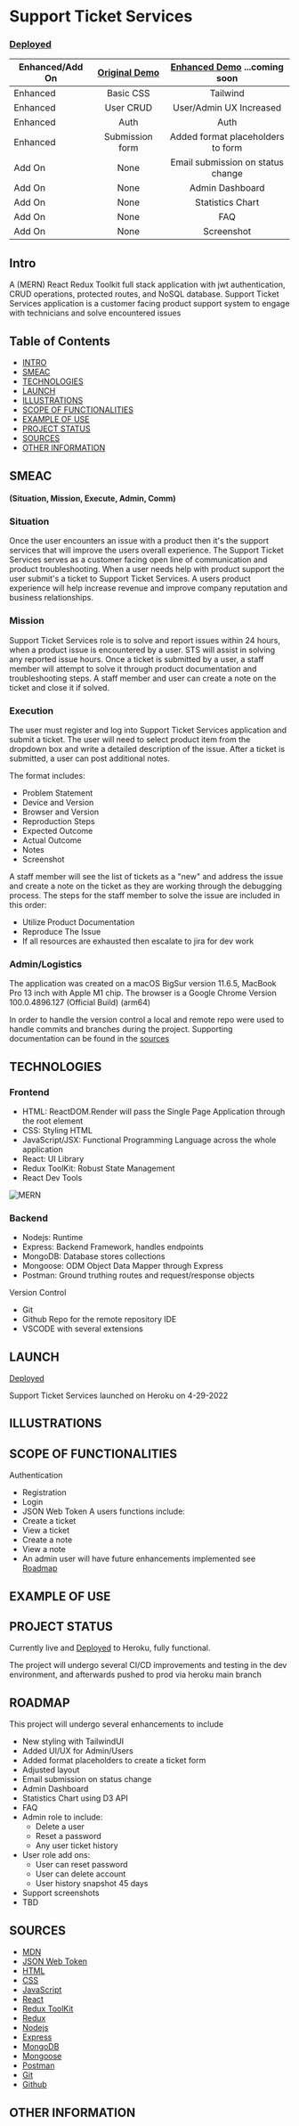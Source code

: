 # Support Ticket Services

### [Deployed](https://support-desk-services.herokuapp.com/)


|Enhanced/Add On| [Original Demo](https://youtu.be/OVEQdZ0eIcg)| [Enhanced Demo]() ...coming soon |
|------------------| :-----------------: |:---------------------:|
|Enhanced| Basic CSS        | Tailwind        |
|Enhanced| User CRUD        | User/Admin UX Increased|
|Enhanced| Auth             | Auth              |
|Enhanced| Submission form  | Added format placeholders to form|
|Add On  | None             | Email submission on status change|
|Add On  | None             | Admin Dashboard|  
|Add On  | None             |Statistics Chart|
|Add On  | None             |FAQ|
|Add On  | None             |Screenshot|


## Intro
A (MERN) React Redux Toolkit full stack application with jwt authentication, CRUD operations, protected routes, and NoSQL database. Support Ticket Services application is a customer facing product support system to engage with technicians and solve encountered issues 

## Table of Contents

- [INTRO](#intro)
- [SMEAC](#smeac)
- [TECHNOLOGIES](#technologies)
- [LAUNCH](#launch)
- [ILLUSTRATIONS](#illustrations)
- [SCOPE OF FUNCTIONALITIES](#scope-of-functionalities)
- [EXAMPLE OF USE](#example-of-use)
- [PROJECT STATUS](#project-status)
- [SOURCES](#sources)
- [OTHER INFORMATION](#other-information)

## SMEAC

#### (Situation, Mission, Execute, Admin, Comm)

### Situation

Once the user encounters an issue with a product then it's the support services that will improve the users overall experience. The Support Ticket Services serves as a customer facing open line of communication and product troubleshooting. When a user needs help with product support the user submit's a ticket to Support Ticket Services. A users product experience will help increase revenue and improve company reputation and business relationships.

### Mission

Support Ticket Services role is to solve and report issues within 24 hours, when a product issue is encountered by a user. STS will assist in solving any reported issue hours. Once a ticket is submitted by a user, a staff member will attempt to solve it through product documentation and troubleshooting steps. A staff member and user can create a note on the ticket and close it if solved.

### Execution

The user must register and log into Support Ticket Services application and submit a ticket. The user will need to select product item from the dropdown box and write a detailed description of the issue. After a ticket is submitted, a user can post additional notes. 

The format includes:

- Problem Statement
- Device and Version
- Browser and Version
- Reproduction Steps
- Expected Outcome
- Actual Outcome
- Notes
- Screenshot


A staff member will see the list of tickets as a "new" and address the issue and create a note on the ticket as they are working through the debugging process. The steps for the staff member to solve the issue are included in this order:

- Utilize Product Documentation
- Reproduce The Issue
- If all resources are exhausted then escalate to jira for dev work

### Admin/Logistics
The application was created on a macOS BigSur version 11.6.5, MacBook Pro 13 inch with Apple M1 chip. The browser is a Google Chrome Version 100.0.4896.127 (Official Build) (arm64)

In order to handle the version control a local and remote repo were used to handle commits and branches during the project.
Supporting documentation can be found in the [sources](#sources)

## TECHNOLOGIES

### Frontend
- HTML: ReactDOM.Render will pass the Single Page Application through the root element
- CSS: Styling HTML
- JavaScript/JSX: Functional Programming Language across the whole application
- React: UI Library
- Redux ToolKit: Robust State Management
- React Dev Tools

![MERN](./frontend/src/assets/MERN-stack-1.webp)

### Backend
- Nodejs: Runtime
- Express: Backend Framework, handles endpoints
- MongoDB: Database stores collections
- Mongoose: ODM Object Data Mapper through Express
- Postman: Ground truthing routes and request/response objects

Version Control
- Git
- Github Repo for the remote repository
IDE
- VSCODE with several extensions

## LAUNCH
[Deployed](https://support-desk-services.herokuapp.com/)

Support Ticket Services launched on Heroku on 4-29-2022


## ILLUSTRATIONS

## SCOPE OF FUNCTIONALITIES
Authentication
- Registration
- Login
- JSON Web Token
A users functions include:
- Create a ticket
- View a ticket
- Create a note
- View a note
- An admin user will have future enhancements implemented see [Roadmap](#roadmap)

## EXAMPLE OF USE

## PROJECT STATUS
 Currently live and [Deployed](https://support-desk-services.herokuapp.com/) to Heroku, fully functional.

The project will undergo several CI/CD improvements and testing in the dev environment, and afterwards pushed to prod via heroku main branch

## ROADMAP
This project will undergo several enhancements to include
 - New styling with TailwindUI
 - Added UI/UX for Admin/Users
 - Added format placeholders to create a ticket form
 - Adjusted layout
 - Email submission on status change
 - Admin Dashboard
 - Statistics Chart using D3 API 
 - FAQ
 - Admin role to include:
    - Delete a  user
    - Reset a password
    - Any user ticket history
- User role add ons:
    - User can reset password
    - User can delete account
    - User history snapshot 45 days
- Support screenshots
 - TBD

## SOURCES
- [MDN]()
- [JSON Web Token]()
- [HTML]()
- [CSS]()
- [JavaScript]()
- [React]()
- [Redux ToolKit]()
- [Redux]()
- [Nodejs]()
- [Express]()
- [MongoDB]()
- [Mongoose]()
- [Postman]()
- [Git]()
- [Github]()

## OTHER INFORMATION
